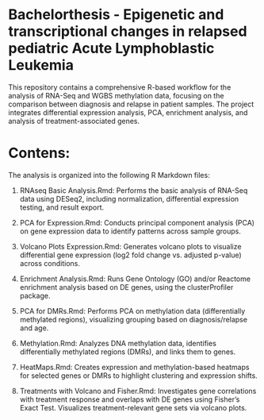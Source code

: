 # Bachelorthesis - Epigenetic and transcriptional changes in relapsed pediatric Acute Lymphoblastic Leukemia
This repository contains a comprehensive R-based workflow for the analysis of RNA-Seq and WGBS methylation data, focusing on the comparison between diagnosis and relapse in patient samples. The project integrates differential expression analysis, PCA, enrichment analysis, and analysis of treatment-associated genes.

# Contens:
The analysis is organized into the following R Markdown files:

1. RNAseq Basic Analysis.Rmd:
  Performs the basic analysis of RNA-Seq data using DESeq2, including normalization, differential expression testing, and result export.

2. PCA for Expression.Rmd:
  Conducts principal component analysis (PCA) on gene expression data to identify patterns across sample groups.

3. Volcano Plots Expression.Rmd:
  Generates volcano plots to visualize differential gene expression (log2 fold change vs. adjusted p-value) across conditions.

4. Enrichment Analysis.Rmd:
  Runs Gene Ontology (GO) and/or Reactome enrichment analysis based on DE genes, using the clusterProfiler package.

5. PCA for DMRs.Rmd:
  Performs PCA on methylation data (differentially methylated regions), visualizing grouping based on diagnosis/relapse and age.

6. Methylation.Rmd:
  Analyzes DNA methylation data, identifies differentially methylated regions (DMRs), and links them to genes.

7. HeatMaps.Rmd:
  Creates expression and methylation-based heatmaps for selected genes or DMRs to highlight clustering and expression shifts.

8. Treatments with Volcano and Fisher.Rmd:
  Investigates gene correlations with treatment response and overlaps with DE genes using Fisher’s Exact Test. Visualizes treatment-relevant gene sets via volcano plots.

